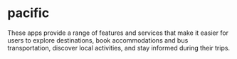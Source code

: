 # pacific
These apps provide a range of features and services that make it easier for users to explore destinations, book accommodations and bus transportation, discover local activities, and stay informed during their trips.
